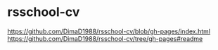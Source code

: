 # rsschool-cv
https://github.com/DimaD1988/rsschool-cv/blob/gh-pages/index.html
https://github.com/DimaD1988/rsschool-cv/tree/gh-pages#readme

